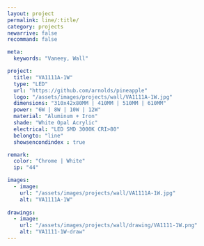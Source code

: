 ```yaml
---
layout: project
permalink: line/:title/
category: projects
newarrive: false
recommand: false

meta:
  keywords: "Vaneey, Wall"

project:
  title: "VA1111A-1W"
  type: "LED"
  url: "https://github.com/arnolds/pineapple"
  logo: "/assets/images/projects/wall/VA1111A-1W.jpg"
  dimensions: "310x42x80MM | 410MM | 510MM | 610MM"
  power: "6W | 8W | 10W | 12W"
  material: "Aluminum + Iron"
  shade: "White Opal Acrylic"
  electrical: "LED SMD 3000K CRI>80"
  belongto: "line"
  showsencondindex : true

remark:
  color: "Chrome | White"
  ip: "44"

images:
  - image:
    url: "/assets/images/projects/wall/VA1111A-1W.jpg"
    alt: "VA1111A-1W"
    
drawings:
  - image:
    url: "/assets/images/projects/wall/drawing/VA1111-1W.png"
    alt: "VA1111-1W-draw"
---
```

